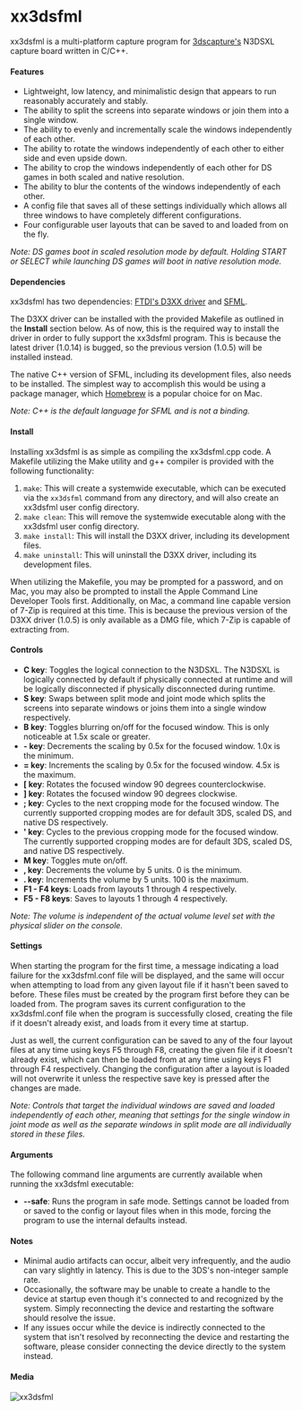 # xx3dsfml

xx3dsfml is a multi-platform capture program for [3dscapture's](https://3dscapture.com/) N3DSXL capture board written in C/C++.

#### Features

- Lightweight, low latency, and minimalistic design that appears to run reasonably accurately and stably.
- The ability to split the screens into separate windows or join them into a single window.
- The ability to evenly and incrementally scale the windows independently of each other.
- The ability to rotate the windows independently of each other to either side and even upside down.
- The ability to crop the windows independently of each other for DS games in both scaled and native resolution.
- The ability to blur the contents of the windows independently of each other.
- A config file that saves all of these settings individually which allows all three windows to have completely different configurations.
- Four configurable user layouts that can be saved to and loaded from on the fly.

_Note: DS games boot in scaled resolution mode by default. Holding START or SELECT while launching DS games will boot in native resolution mode._

#### Dependencies

xx3dsfml has two dependencies: [FTDI's D3XX driver](https://ftdichip.com/drivers/d3xx-drivers/) and [SFML](https://www.sfml-dev.org/).

The D3XX driver can be installed with the provided Makefile as outlined in the __Install__ section below. As of now, this is the required way to install the driver in order to fully support the xx3dsfml program. This is because the latest driver (1.0.14) is bugged, so the previous version (1.0.5) will be installed instead.

The native C++ version of SFML, including its development files, also needs to be installed. The simplest way to accomplish this would be using a package manager, which [Homebrew](https://brew.sh/) is a popular choice for on Mac.

_Note: C++ is the default language for SFML and is not a binding._

#### Install

Installing xx3dsfml is as simple as compiling the xx3dsfml.cpp code. A Makefile utilizing the Make utility and g++ compiler is provided with the following functionality:

1. `make`:            This will create a systemwide executable, which can be executed via the `xx3dsfml` command from any directory, and will also create an xx3dsfml user config directory.
2. `make clean`:      This will remove the systemwide executable along with the xx3dsfml user config directory.
3. `make install`:    This will install the D3XX driver, including its development files.
4. `make uninstall`:  This will uninstall the D3XX driver, including its development files.

When utilizing the Makefile, you may be prompted for a password, and on Mac, you may also be prompted to install the Apple Command Line Developer Tools first. Additionally, on Mac, a command line capable version of 7-Zip is required at this time. This is because the previous version of the D3XX driver (1.0.5) is only available as a DMG file, which 7-Zip is capable of extracting from.

#### Controls

- __C key__:        Toggles the logical connection to the N3DSXL. The N3DSXL is logically connected by default if physically connected at runtime and will be logically disconnected if physically disconnected during runtime.
- __S key__:        Swaps between split mode and joint mode which splits the screens into separate windows or joins them into a single window respectively.
- __B key__:        Toggles blurring on/off for the focused window. This is only noticeable at 1.5x scale or greater.
- __- key__:        Decrements the scaling by 0.5x for the focused window. 1.0x is the minimum.
- __= key__:        Increments the scaling by 0.5x for the focused window. 4.5x is the maximum.
- __[ key__:        Rotates the focused window 90 degrees counterclockwise.
- __] key__:        Rotates the focused window 90 degrees clockwise.
- __; key__:        Cycles to the next cropping mode for the focused window. The currently supported cropping modes are for default 3DS, scaled DS, and native DS respectively.
- __' key__:        Cycles to the previous cropping mode for the focused window. The currently supported cropping modes are for default 3DS, scaled DS, and native DS respectively.
- __M key__:        Toggles mute on/off.
- __, key__:        Decrements the volume by 5 units. 0 is the minimum.
- __. key__:        Increments the volume by 5 units. 100 is the maximum.
- __F1 - F4 keys__: Loads from layouts 1 through 4 respectively.
- __F5 - F8 keys__: Saves to layouts 1 through 4 respectively.

_Note: The volume is independent of the actual volume level set with the physical slider on the console._

#### Settings

When starting the program for the first time, a message indicating a load failure for the xx3dsfml.conf file will be displayed, and the same will occur when attempting to load from any given layout file if it hasn't been saved to before. These files must be created by the program first before they can be loaded from. The program saves its current configuration to the xx3dsfml.conf file when the program is successfully closed, creating the file if it doesn't already exist, and loads from it every time at startup.

Just as well, the current configuration can be saved to any of the four layout files at any time using keys F5 through F8, creating the given file if it doesn't already exist, which can then be loaded from at any time using keys F1 through F4 respectively. Changing the configuration after a layout is loaded will not overwrite it unless the respective save key is pressed after the changes are made.

_Note: Controls that target the individual windows are saved and loaded independently of each other, meaning that settings for the single window in joint mode as well as the separate windows in split mode are all individually stored in these files._

#### Arguments

The following command line arguments are currently available when running the xx3dsfml executable:

- __--safe__:   Runs the program in safe mode. Settings cannot be loaded from or saved to the config or layout files when in this mode, forcing the program to use the internal defaults instead.

#### Notes

- Minimal audio artifacts can occur, albeit very infrequently, and the audio can vary slightly in latency. This is due to the 3DS's non-integer sample rate.
- Occasionally, the software may be unable to create a handle to the device at startup even though it's connected to and recognized by the system. Simply reconnecting the device and restarting the software should resolve the issue.
- If any issues occur while the device is indirectly connected to the system that isn't resolved by reconnecting the device and restarting the software, please consider connecting the device directly to the system instead.

#### Media

![xx3dsfml](xx3dsfml.png "xx3dsfml")
